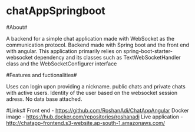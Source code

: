 # chatAppSpringboot

#About#

A backend for a simple chat application made with WebSocket as the communication protocol.
Backend made with Spring boot and the front end with angular.
This application primarily relies on spring-boot-starter-websocket dependency and its classes such as TextWebSocketHandler class and the WebSocketConfigurer interface 

#Features and fuctionalities#

Uses can login upon providing a nickname.
public chats and private chats with active users.
Identity of the user based on the websocket session adress.
No data base attached.

#Links#
Front end - https://github.com/RoshanAdi/ChatAppAngular
Docker image - https://hub.docker.com/repositories/roshanadi
Live application - http://chatapp-frontend.s3-website.ap-south-1.amazonaws.com/
